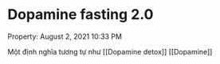 # Dopamine fasting 2.0

Property: August 2, 2021 10:33 PM

Một định nghĩa tương tự như [[Dopamine detox]]
[[Dopamine]]